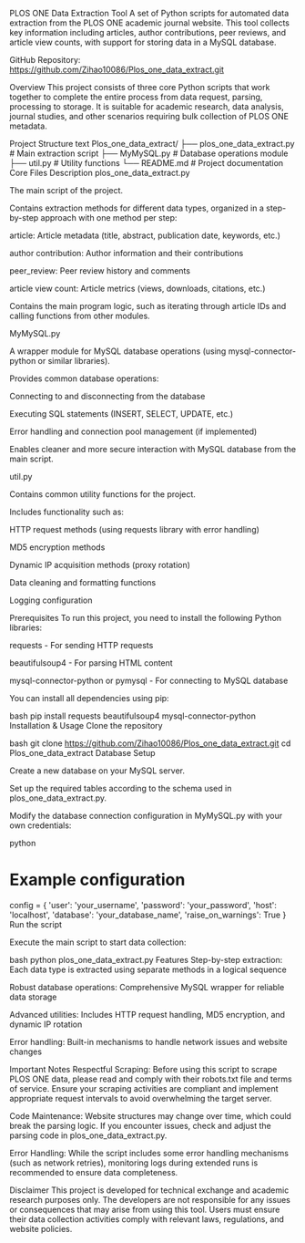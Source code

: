 PLOS ONE Data Extraction Tool
A set of Python scripts for automated data extraction from the PLOS ONE academic journal website. This tool collects key information including articles, author contributions, peer reviews, and article view counts, with support for storing data in a MySQL database.

GitHub Repository: https://github.com/Zihao10086/Plos_one_data_extract.git

Overview
This project consists of three core Python scripts that work together to complete the entire process from data request, parsing, processing to storage. It is suitable for academic research, data analysis, journal studies, and other scenarios requiring bulk collection of PLOS ONE metadata.

Project Structure
text
Plos_one_data_extract/
├── plos_one_data_extract.py  # Main extraction script
├── MyMySQL.py                # Database operations module
├── util.py                   # Utility functions
└── README.md                 # Project documentation
Core Files Description
plos_one_data_extract.py

The main script of the project.

Contains extraction methods for different data types, organized in a step-by-step approach with one method per step:

article: Article metadata (title, abstract, publication date, keywords, etc.)

author contribution: Author information and their contributions

peer_review: Peer review history and comments

article view count: Article metrics (views, downloads, citations, etc.)

Contains the main program logic, such as iterating through article IDs and calling functions from other modules.

MyMySQL.py

A wrapper module for MySQL database operations (using mysql-connector-python or similar libraries).

Provides common database operations:

Connecting to and disconnecting from the database

Executing SQL statements (INSERT, SELECT, UPDATE, etc.)

Error handling and connection pool management (if implemented)

Enables cleaner and more secure interaction with MySQL database from the main script.

util.py

Contains common utility functions for the project.

Includes functionality such as:

HTTP request methods (using requests library with error handling)

MD5 encryption methods

Dynamic IP acquisition methods (proxy rotation)

Data cleaning and formatting functions

Logging configuration

Prerequisites
To run this project, you need to install the following Python libraries:

requests - For sending HTTP requests

beautifulsoup4 - For parsing HTML content

mysql-connector-python or pymysql - For connecting to MySQL database

You can install all dependencies using pip:

bash
pip install requests beautifulsoup4 mysql-connector-python
Installation & Usage
Clone the repository

bash
git clone https://github.com/Zihao10086/Plos_one_data_extract.git
cd Plos_one_data_extract
Database Setup

Create a new database on your MySQL server.

Set up the required tables according to the schema used in plos_one_data_extract.py.

Modify the database connection configuration in MyMySQL.py with your own credentials:

python
# Example configuration
config = {
  'user': 'your_username',
  'password': 'your_password',
  'host': 'localhost',
  'database': 'your_database_name',
  'raise_on_warnings': True
}
Run the script

Execute the main script to start data collection:

bash
python plos_one_data_extract.py
Features
Step-by-step extraction: Each data type is extracted using separate methods in a logical sequence

Robust database operations: Comprehensive MySQL wrapper for reliable data storage

Advanced utilities: Includes HTTP request handling, MD5 encryption, and dynamic IP rotation

Error handling: Built-in mechanisms to handle network issues and website changes

Important Notes
Respectful Scraping: Before using this script to scrape PLOS ONE data, please read and comply with their robots.txt file and terms of service. Ensure your scraping activities are compliant and implement appropriate request intervals to avoid overwhelming the target server.

Code Maintenance: Website structures may change over time, which could break the parsing logic. If you encounter issues, check and adjust the parsing code in plos_one_data_extract.py.

Error Handling: While the script includes some error handling mechanisms (such as network retries), monitoring logs during extended runs is recommended to ensure data completeness.

Disclaimer
This project is developed for technical exchange and academic research purposes only. The developers are not responsible for any issues or consequences that may arise from using this tool. Users must ensure their data collection activities comply with relevant laws, regulations, and website policies.

